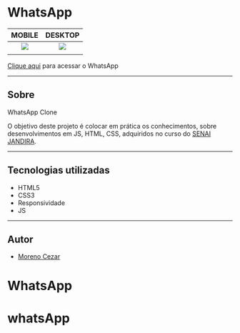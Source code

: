 # WhatsApp

|      MOBILE         |          DESKTOP       |
|:-------------------:|:-----------------------:
|![](./img/mobile2.png)|![](./img/desktopp.png)|
|                     |                        |


[Clique aqui](https://moreno1304.github.io/whatsApp/) para acessar o WhatsApp

---

## Sobre
WhatsApp Clone

O objetivo deste projeto é colocar em prática os conhecimentos, sobre desenvolvimentos em JS, HTML, CSS, adquiridos no curso do [SENAI JANDIRA](https://jandira.sp.senai.br/).

---

## Tecnologias utilizadas 
- HTML5
- CSS3
- Responsividade
- JS

---
## Autor
- [Moreno Cezar](https://github.com/Moreno1304)
# WhatsApp
# whatsApp
